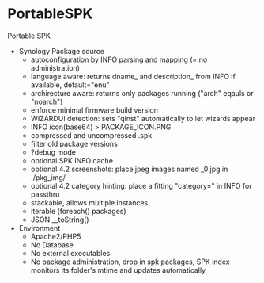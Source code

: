 PortableSPK
===========

Portable SPK

- Synology Package source
    - autoconfiguration by INFO parsing and mapping (= no administration)
    - language aware: returns dname_<lng> and description_<lng> from INFO if available, default="enu"
    - archirecture aware: returns only packages running ("arch" eqauls or "noarch")
    - enforce minimal firmware build version
    - WIZARDUI detection: sets "qinst" automatically to let wizards appear
    - INFO icon(base64) > PACKAGE_ICON.PNG
    - compressed and uncompressed .spk
    - filter old package versions
    - ?debug mode
    - optional SPK INFO cache
    - optional 4.2 screenshots: place jpeg images named <packageid>_0.jpg in ./pkg_img/
    - optional 4.2 category hinting: place a fitting "category=" in INFO for passthru
    - stackable, allows multiple instances
    - iterable (foreach() packages)
    - JSON __toString()
                -
- Environment
    - Apache2/PHP5
    - No Database
    - No external executables
    - No package administration, drop in spk packages, SPK index monitors its folder's mtime
      and updates automatically
